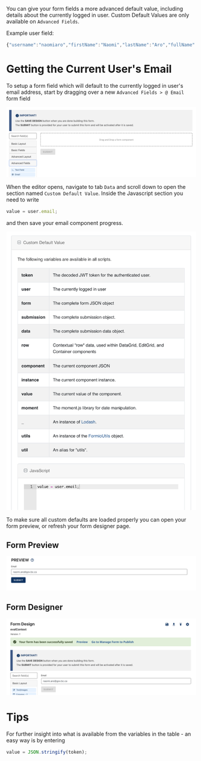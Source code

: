You can give your form fields a more advanced default value, including details about the currently logged in user. Custom Default Values are only available on `Advanced Fields`.

Example user field:
```javascript
{"username":"naomiaro","firstName":"Naomi","lastName":"Aro","fullName":"Naomi Aro","email":"naomi.aro@gov.bc.ca","idp":"idir","public":false}
```

# Getting the Current User's Email

To setup a form field which will default to the currently logged in user's email address, start by dragging over a new `Advanced Fields > @ Email` form field

![](images/custom_default_email_field.png)

When the editor opens, navigate to tab `Data` and scroll down to open the section named `Custom Default Value`. Inside the Javascript section you need to write
```javascript
value = user.email;
```
and then save your email component progress.

![](images/custom_default_javascript.png)

To make sure all custom defaults are loaded properly you can open your form preview, or refresh your form designer page.

## Form Preview
![](images/custom_default_form_design.png)

## Form Designer
![](images/custom_default_form_preview.png)

# Tips

For further insight into what is available from the variables in the table - an easy way is by entering

```javascript
value = JSON.stringify(token);
```

